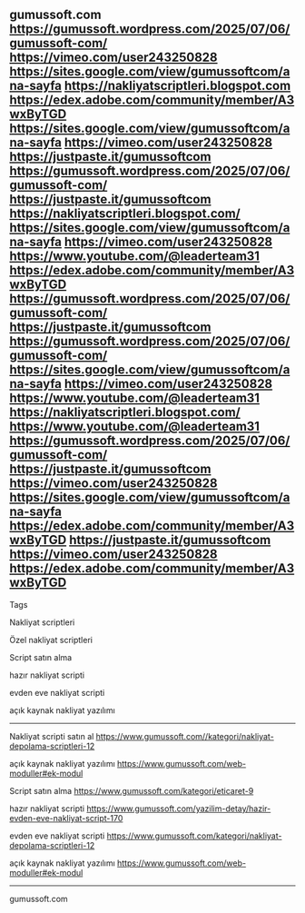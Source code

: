 gumussoft.com
https://gumussoft.wordpress.com/2025/07/06/gumussoft-com/
https://vimeo.com/user243250828
https://sites.google.com/view/gumussoftcom/ana-sayfa
https://nakliyatscriptleri.blogspot.com
https://edex.adobe.com/community/member/A3wxByTGD
https://sites.google.com/view/gumussoftcom/ana-sayfa
https://vimeo.com/user243250828
https://justpaste.it/gumussoftcom
https://gumussoft.wordpress.com/2025/07/06/gumussoft-com/
https://justpaste.it/gumussoftcom
https://nakliyatscriptleri.blogspot.com/
https://sites.google.com/view/gumussoftcom/ana-sayfa
https://vimeo.com/user243250828
https://www.youtube.com/@leaderteam31
https://edex.adobe.com/community/member/A3wxByTGD
https://gumussoft.wordpress.com/2025/07/06/gumussoft-com/
https://justpaste.it/gumussoftcom
https://gumussoft.wordpress.com/2025/07/06/gumussoft-com/
https://sites.google.com/view/gumussoftcom/ana-sayfa
https://vimeo.com/user243250828
https://www.youtube.com/@leaderteam31
https://nakliyatscriptleri.blogspot.com/
https://www.youtube.com/@leaderteam31
https://gumussoft.wordpress.com/2025/07/06/gumussoft-com/
https://justpaste.it/gumussoftcom
https://vimeo.com/user243250828
https://sites.google.com/view/gumussoftcom/ana-sayfa
https://edex.adobe.com/community/member/A3wxByTGD
https://justpaste.it/gumussoftcom
https://vimeo.com/user243250828
https://edex.adobe.com/community/member/A3wxByTGD
---------------------------------------------------------------------------------------------------

Tags


Nakliyat scriptleri

Özel nakliyat scriptleri

Script satın alma

hazır nakliyat scripti

evden eve nakliyat scripti

açık kaynak nakliyat yazılımı

---------------------------------------------------------------------------------------------------

Nakliyat scripti satın al https://www.gumussoft.com//kategori/nakliyat-depolama-scriptleri-12

açık kaynak nakliyat yazılımı https://www.gumussoft.com/web-moduller#ek-modul

Script satın alma https://www.gumussoft.com/kategori/eticaret-9

hazır nakliyat scripti https://www.gumussoft.com/yazilim-detay/hazir-evden-eve-nakliyat-script-170

evden eve nakliyat scripti https://www.gumussoft.com/kategori/nakliyat-depolama-scriptleri-12

açık kaynak nakliyat yazılımı https://www.gumussoft.com/web-moduller#ek-modul


---------------------------------------------------------------------------------------------------

gumussoft.com
